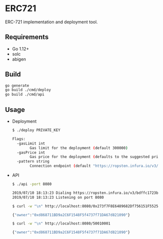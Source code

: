 # ERC721

ERC-721 implementation and deployment tool.

## Requirements

* Go 1.12+
* solc
* abigen

## Build

```bash
go generate
go build ./cmd/deploy
go build ./cmd/api
```

## Usage

* Deployment

  ```bash
  $ ./deploy PRIVATE_KEY

  Flags:
    -gasLimit int
          Gas limit for the deployment (default 300000)
    -gasPrice int
          Gas price for the deployment (defaults to the suggested price)
    -pattern string
          Connection endpoint (default "https://ropsten.infura.io/v3/bdffc1723bc8468b8bf8879d54a10cbc")
  ```

* API

  ```bash
  $ ./api -port 8080

  2019/07/10 18:13:23 Dialing https://ropsten.infura.io/v3/bdffc1723bc8468b8bf8879d54a10cbc
  2019/07/10 18:13:23 Listening on port 8080
  ```

  ```bash
  $ curl -w "\n" http://localhost:8080/0x273f7F8E6489682Df756151F5525576E322d51A3/50010001

  {"owner":"0xd868711BD9a2C6F1548F5f4737f71DA67d821090"}

  $ curl -w "\n" http://localhost:8080/50010001

  {"owner":"0xd868711BD9a2C6F1548F5f4737f71DA67d821090"}
  ```
